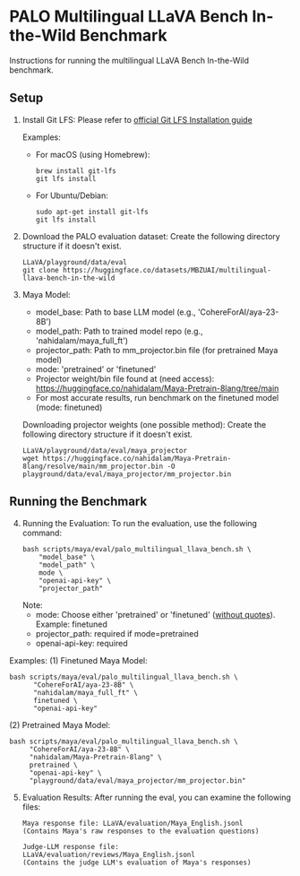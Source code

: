 # PALO Multilingual LLaVA Bench In-the-Wild Benchmark

Instructions for running the multilingual LLaVA Bench In-the-Wild benchmark.

## Setup

1. Install Git LFS:
   Please refer to [official Git LFS Installation guide](https://github.com/git-lfs/git-lfs#installing)
   
   Examples:
   - For macOS (using Homebrew):
      ```
      brew install git-lfs
      git lfs install
      ```
   - For Ubuntu/Debian:
      ```
      sudo apt-get install git-lfs
      git lfs install
      ```

2. Download the PALO evaluation dataset:
   Create the following directory structure if it doesn't exist.
   ```
   LLaVA/playground/data/eval
   git clone https://huggingface.co/datasets/MBZUAI/multilingual-llava-bench-in-the-wild
   ```

3. Maya Model:
   - model_base: Path to base LLM model (e.g., 'CohereForAI/aya-23-8B')
   - model_path: Path to trained model repo (e.g., 'nahidalam/maya_full_ft')
   - projector_path: Path to mm_projector.bin file (for pretrained Maya model)
   - mode: 'pretrained' or 'finetuned'
   - Projector weight/bin file found at (need access): https://huggingface.co/nahidalam/Maya-Pretrain-8lang/tree/main
   - For most accurate results, run benchmark on the finetuned model (mode: finetuned)

   Downloading projector weights (one possible method): 
   Create the following directory structure if it doesn't exist.
   ```
   LLaVA/playground/data/eval/maya_projector
   wget https://huggingface.co/nahidalam/Maya-Pretrain-8lang/resolve/main/mm_projector.bin -O playground/data/eval/maya_projector/mm_projector.bin
   ```

## Running the Benchmark

4. Running the Evaluation:
   To run the evaluation, use the following command:
   ```
   bash scripts/maya/eval/palo_multilingual_llava_bench.sh \
       "model_base" \
       "model_path" \
       mode \
       "openai-api-key" \
       "projector_path" 
   ```
   Note:
   - mode: Choose either 'pretrained' or 'finetuned' (<u>without quotes</u>). Example: finetuned
   - projector_path: required if mode=pretrained
   - openai-api-key: required

Examples:
   (1) Finetuned Maya Model:
   ```
   bash scripts/maya/eval/palo_multilingual_llava_bench.sh \ 
         "CohereForAI/aya-23-8B" \
         "nahidalam/maya_full_ft" \
         finetuned \
         "openai-api-key"
   ```

   (2) Pretrained Maya Model:
   ```
   bash scripts/maya/eval/palo_multilingual_llava_bench.sh \
        "CohereForAI/aya-23-8B" \
        "nahidalam/Maya-Pretrain-8lang" \
        pretrained \
        "openai-api-key" \
        "playground/data/eval/maya_projector/mm_projector.bin"
   ```

5. Evaluation Results: 
   After running the eval, you can examine the following files:
   ```
   Maya response file: LLaVA/evaluation/Maya_English.jsonl
   (Contains Maya's raw responses to the evaluation questions)

   Judge-LLM response file: LLaVA/evaluation/reviews/Maya_English.jsonl
   (Contains the judge LLM's evaluation of Maya's responses)
   ```